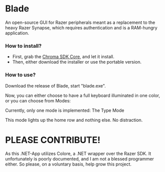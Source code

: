 # Blade
An open-source GUI for Razer peripherals meant as a replacement to the heavy Razer Synapse, which requires authentication and is a RAM-hungry application.

### How to install?

- First, grab the [Chroma SDK Core](https://assets.razerzone.com/dev_portal/downloads/Razer_Chroma_SDK_Core_v1.10.6.exe), and let it install.
- Then, either download the installer or use the portable version.

### How to use?

Download the release of Blade, start "blade.exe".

Now, you can either choose to have a full keyboard illuminated in one color, or you can choose from Modes:

Currently, only one mode is implemented: The Type Mode

This mode lights up the home row and nothing else. No distraction.

# PLEASE CONTRIBUTE!
As this .NET-App utilizes Colore, a .NET wrapper over the Razer SDK. It unfortunately is poorly documented, and I am not a blessed programmer either.
So please, on a voluntary basis, help grow this project.
